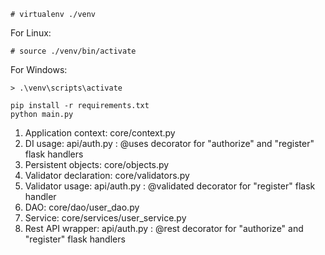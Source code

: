 ```
# virtualenv ./venv
```
For Linux:
```
# source ./venv/bin/activate
```
For Windows:
```
> .\venv\scripts\activate
```
```
pip install -r requirements.txt
python main.py
```

1. Application context: core/context.py
2. DI usage: api/auth.py : @uses decorator for "authorize" and "register" flask handlers
3. Persistent objects: core/objects.py
4. Validator declaration: core/validators.py
5. Validator usage: api/auth.py : @validated decorator for "register" flask handler
6. DAO: core/dao/user_dao.py
7. Service: core/services/user_service.py
8. Rest API wrapper: api/auth.py : @rest decorator for "authorize" and "register" flask handlers
